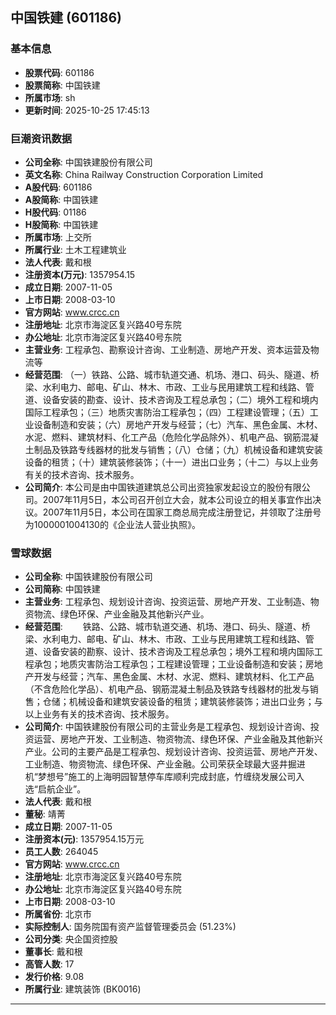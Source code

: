## 中国铁建 (601186)

### 基本信息

- **股票代码**: 601186
- **股票简称**: 中国铁建
- **所属市场**: sh
- **更新时间**: 2025-10-25 17:45:13

### 巨潮资讯数据

- **公司全称**: 中国铁建股份有限公司
- **英文名称**: China Railway Construction Corporation Limited
- **A股代码**: 601186
- **A股简称**: 中国铁建
- **H股代码**: 01186
- **H股简称**: 中国铁建
- **所属市场**: 上交所
- **所属行业**: 土木工程建筑业
- **法人代表**: 戴和根
- **注册资本(万元)**: 1357954.15
- **成立日期**: 2007-11-05
- **上市日期**: 2008-03-10
- **官方网站**: www.crcc.cn
- **注册地址**: 北京市海淀区复兴路40号东院
- **办公地址**: 北京市海淀区复兴路40号东院
- **主营业务**: 工程承包、勘察设计咨询、工业制造、房地产开发、资本运营及物流等
- **经营范围**: （一）铁路、公路、城市轨道交通、机场、港口、码头、隧道、桥梁、水利电力、邮电、矿山、林木、市政、工业与民用建筑工程和线路、管道、设备安装的勘查、设计、技术咨询及工程总承包；（二）境外工程和境内国际工程承包；（三）地质灾害防治工程承包；（四）工程建设管理；（五）工业设备制造和安装；（六）房地产开发与经营；（七）汽车、黑色金属、木材、水泥、燃料、建筑材料、化工产品（危险化学品除外）、机电产品、钢筋混凝土制品及铁路专线器材的批发与销售；（八）仓储；（九）机械设备和建筑安装设备的租赁；（十）建筑装修装饰；（十一）进出口业务；（十二）与以上业务有关的技术咨询、技术服务。
- **公司简介**: 本公司是由中国铁道建筑总公司出资独家发起设立的股份有限公司。2007年11月5日，本公司召开创立大会，就本公司设立的相关事宜作出决议。2007年11月5日，本公司在国家工商总局完成注册登记，并领取了注册号为1000001004130的《企业法人营业执照》。

### 雪球数据

- **公司全称**: 中国铁建股份有限公司
- **公司简称**: 中国铁建
- **主营业务**: 工程承包、规划设计咨询、投资运营、房地产开发、工业制造、物资物流、绿色环保、产业金融及其他新兴产业。
- **经营范围**: 　　铁路、公路、城市轨道交通、机场、港口、码头、隧道、桥梁、水利电力、邮电、矿山、林木、市政、工业与民用建筑工程和线路、管道、设备安装的勘察、设计、技术咨询及工程总承包；境外工程和境内国际工程承包；地质灾害防治工程承包；工程建设管理；工业设备制造和安装；房地产开发与经营；汽车、黑色金属、木材、水泥、燃料、建筑材料、化工产品（不含危险化学品）、机电产品、钢筋混凝土制品及铁路专线器材的批发与销售；仓储；机械设备和建筑安装设备的租赁；建筑装修装饰；进出口业务；与以上业务有关的技术咨询、技术服务。
- **公司简介**: 中国铁建股份有限公司的主营业务是工程承包、规划设计咨询、投资运营、房地产开发、工业制造、物资物流、绿色环保、产业金融及其他新兴产业。公司的主要产品是工程承包、规划设计咨询、投资运营、房地产开发、工业制造、物资物流、绿色环保、产业金融。公司荣获全球最大竖井掘进机“梦想号”施工的上海明园智慧停车库顺利完成封底，竹缠绕发展公司入选“启航企业”。
- **法人代表**: 戴和根
- **董秘**: 靖菁
- **成立日期**: 2007-11-05
- **注册资本(元)**: 1357954.15万元
- **员工人数**: 264045
- **官方网站**: www.crcc.cn
- **注册地址**: 北京市海淀区复兴路40号东院
- **办公地址**: 北京市海淀区复兴路40号东院
- **上市日期**: 2008-03-10
- **所属省份**: 北京市
- **实际控制人**: 国务院国有资产监督管理委员会 (51.23%)
- **公司分类**: 央企国资控股
- **董事长**: 戴和根
- **高管人数**: 17
- **发行价格**: 9.08
- **所属行业**: 建筑装饰 (BK0016)

---